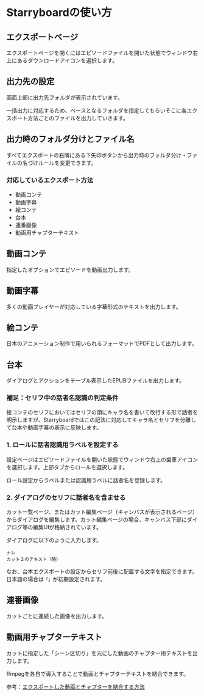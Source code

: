 
# Starryboardの使い方

## エクスポートページ

エクスポートページを開くにはエピソードファイルを開いた状態でウィンドウ右上にあるダウンロードアイコンを選択します。

## 出力先の設定

画面上部に出力先フォルダが表示されています。

一括出力に対応するため、ベースとなるフォルダを指定してもらいそこに各エクスポート方法ごとのファイルを出力していきます。

## 出力時のフォルダ分けとファイル名

すべてエクスポートの右隣にある下矢印ボタンから出力時のフォルダ分け・ファイルの名づけルールを変更できます。

### 対応しているエクスポート方法

* 動画コンテ
* 動画字幕
* 絵コンテ
* 台本
* 連番画像
* 動画用チャプターテキスト

## 動画コンテ

指定したオプションでエピソードを動画出力します。

## 動画字幕

多くの動画プレイヤーが対応している字幕形式のテキストを出力します。

## 絵コンテ

日本のアニメーション制作で用いられるフォーマットでPDFとして出力します。

## 台本

ダイアログとアクションをテーブル表示したEPUBファイルを出力します。

### 補足：セリフ中の話者名認識の判定条件

絵コンテのセリフにおいてはセリフの頭にキャラ名を書いて改行する形で話者を明示しますが、Starryboardではこの記法に対応してキャラ名とセリフを分離して台本や動画字幕の表示に反映します。


### 1. ロールに話者認識用ラベルを設定する

設定ページはエピソードファイルを開いた状態でウィンドウ右上の歯車アイコンを選択します。上部タブからロールを選択します。

ロール設定からラベルまたは認識用ラベルに話者名を登録します。

### 2. ダイアログのセリフに話者名を含ませる

カット一覧ページ、またはカット編集ページ（キャンバスが表示されるページ）からダイアログを編集します。カット編集ページの場合、キャンバス下部にダイアログ等の編集UIが格納されています。

ダイアログに以下のように入力します。

```
ナレ
カット２のテキスト（略）
```

なお、台本エクスポートの設定からセリフ前後に配置する文字を指定できます。日本語の場合は`「」`が初期設定されます。

## 連番画像

カットごとに連続した画像を出力します。

## 動画用チャプターテキスト

カットに指定した「シーン区切り」を元にした動画のチャプター用テキストを出力します。

ffmpegを各自で導入することで動画とチャプターテキストを結合できます。

参考：[エクスポートした動画とチャプターを結合する方法](https://tor4kichi.github.io/starryboard/features/merge-video-and-chapters)


